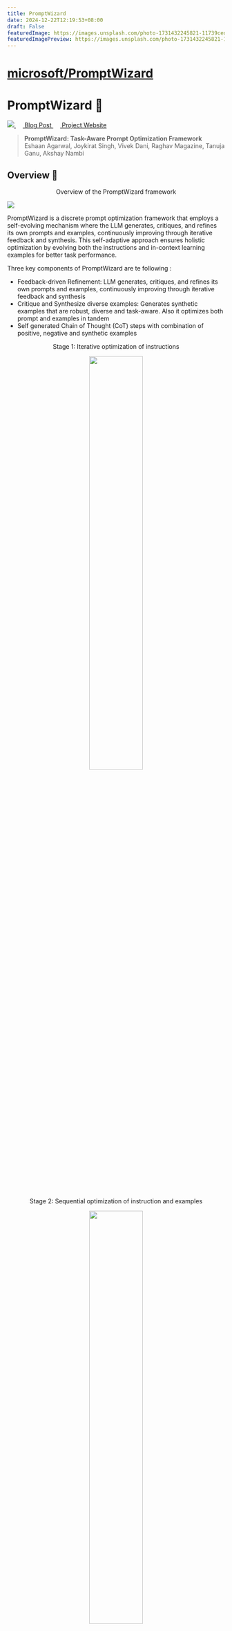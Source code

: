 ```yaml
---
title: PromptWizard
date: 2024-12-22T12:19:53+08:00
draft: False
featuredImage: https://images.unsplash.com/photo-1731432245821-11739ced8bce?ixid=M3w0NjAwMjJ8MHwxfHJhbmRvbXx8fHx8fHx8fDE3MzQ4NDExMjR8&ixlib=rb-4.0.3
featuredImagePreview: https://images.unsplash.com/photo-1731432245821-11739ced8bce?ixid=M3w0NjAwMjJ8MHwxfHJhbmRvbXx8fHx8fHx8fDE3MzQ4NDExMjR8&ixlib=rb-4.0.3
---
```


# [microsoft/PromptWizard](https://github.com/microsoft/PromptWizard)


# PromptWizard 🧙

<p align="left">
  <a href='https://arxiv.org/abs/2405.18369'>
    <img src=https://img.shields.io/badge/arXiv-2409.10566-b31b1b.svg>
  </a>
  <a href='https://www.microsoft.com/en-us/research/blog/promptwizard-the-future-of-prompt-optimization-through-feedback-driven-self-evolving-prompts/'>
    <img src=images/msr_blog.png width="16">
    Blog Post
  </a>
  <a href='https://microsoft.github.io/PromptWizard/'>
    <img src=images/github.png width="16">
    Project Website
  </a>
</p>


> **PromptWizard: Task-Aware Prompt Optimization Framework**<br>
> Eshaan Agarwal, Joykirat Singh, Vivek Dani, Raghav Magazine, Tanuja Ganu, Akshay Nambi <br>

## Overview 🌟
<p align="center">Overview of the PromptWizard framework</p>
<img src="./images/overview.png" >

PromptWizard is a discrete prompt optimization framework that employs a self-evolving mechanism where the LLM generates, critiques, and refines its own prompts and examples, continuously improving through iterative feedback and synthesis. This self-adaptive approach ensures holistic optimization by evolving both the instructions and in-context learning examples for better task performance.

Three key components of PromptWizard are te following :

- Feedback-driven Refinement: LLM generates, critiques, and refines its own prompts and examples, continuously improving through iterative feedback and synthesis​
- Critique and Synthesize diverse examples: Generates synthetic examples that are robust, diverse and task-aware. Also it optimizes both prompt and examples in tandem​
- Self generated Chain of Thought (CoT) steps with combination of positive, negative and synthetic examples

<p align="center">Stage 1: Iterative optimization of instructions</p>
<p align="center">
  <img src="./images/iterative_flowchart-1.png" width="49.5%" />
</p>

<p align="center">Stage 2: Sequential optimization of instruction and examples</p>
<p align="center">
<img src="./images/sequential_flowchart-1.png" width="49.5%" />
</p>

## Installation ⬇️

Follow these steps to set up the development environment and install the package:

1) Clone the repository
    ```
    git clone https://github.com/microsoft/PromptWizard
    cd PromptWizard
    ```
2) Create and activate a virtual environment

    On Windows
    ```
    python -m venv venv
    venv\Scripts\activate
    ```
    On macOS/Linux:
    ```
    python -m venv venv
    source venv/bin/activate
    ```
3) Install the package in development mode:
    ```
    pip install -e .
    ```


## Quickstart 🏃

There are three main ways to use PromptWizard:
- Scenario 1 : Optimizing prompts without examples
- Scenario 2 : Generating synthetic examples and using them to optimize prompts
- Scenario 3 : Optimizing prompts with training data

**NOTE** : Refer this [notebook](demos/scenarios/dataset_scenarios_demo.ipynb) to get a detailed understanding of the usage for each of the scenarios. **This serves as a starting point to understand the usage of PromptWizard**

#### High level overview of using PromptWizard
- Decide your scenario
- Fix the configuration and environmental varibles for API calling
  - Use ```promptopt_config.yaml``` to set configurations. For example for GSM8k this [file](demos/gsm8k/configs/promptopt_config.yaml) can be used
  - Use ```.env``` to set environmental varibles. For GSM8k this [file](demos/gsm8k/.env) can be used
  ```
  AZURE_OPENAI_ENDPOINT="XXXXX" 
  # Replace with your Azure OpenAI Endpoint

  OPENAI_API_VERSION="XXXX"
  # Replace with the version of your API

  AZURE_OPENAI_CHAT_DEPLOYMENT_NAME="XXXXX"
  # Create a deployment for the model and place the deployment name here. 
  ```
- Run the code
  - To run PromptWizard on your custom dataset please jump [here](#run-on-custom-dataset) 

#### Running PromptWizard with training data (Scenario 3)
- We support [GSM8k](https://huggingface.co/datasets/openai/gsm8k), [SVAMP](https://huggingface.co/datasets/ChilleD/SVAMP), [AQUARAT](https://huggingface.co/datasets/deepmind/aqua_rat) and [Instruction_Induction(BBII)](https://github.com/xqlin98/INSTINCT/tree/main/Induction/experiments/data/instruction_induction/raw) datasets
- Please note that time taken for prompt optimzation is dependent on the dataset. In our experiments for the above mentioned datasets, it took around 20 - 30 minutes on average.

#### Running on GSM8k (AQUARAT/SVAMP)

- Please note that this code requires access to LLMs via API calling, we use AZURE endpoints for this
- Set the AZURE endpoint configurations in [.env](demos/gsm8k/.env)
- Follow the steps in [demo.ipynb](demos/gsm8k/demo.ipynb) to download the data, run the prompt optimization and carry out inference.

#### Running on BBII

- BBII has many datasets in it, based on the dataset set the configs [here](demos/bbh/configs/promptopt_config.yaml)
- In configs ```task_description```,```base_instruction``` and ```answer_format``` need to be changed for different datasets in BBII, the rest of the configs remain the same
- A demo is presented in  [demo.ipynb](demos/bbh/demo.ipynb)



## Run on Custom Datasets 🗃️

### Create Custom Dataset
- Our code expects the dataset to be in ```.jsonl``` file format
- Both the train and test set follow the same format
- Every sample in the ```.jsonl``` should have 2 fields :
  1) ```question``` : It should contain the complete question that is to asked to the LLM
  2) ```answer``` : It should contain the ground truth answer which can be verbose or consize


### Run on Custom Dataset

NOTE : Refer to [demos](demos) folder for examples of folders for four datasets. The ```.ipynb``` in each of the folders shows how to run PromptWizard on that particular dataset. A similar procedure can be followed for a new dataset. Below is the explanation of each of the components of the ```.ipynb``` and the dataset specifc folder structure in detail

#### Steps to be followed for custom datasets 

1) Every new dataset needs to have the following 
    - ```configs``` folder to store files for defining optimization hyperparameters and setup configs 
    - ```data``` folder to store ```train.jsonl``` and ```test.jsonl``` as curated [here](#create-custom-dataset) (this is done in the notebooks)
    - ```.env``` file for environment varibles to be used for API calling
    - ```.py/.ipynb``` script to run the code

2) Set the hyperparameters like number of mutations, refine steps, in-context examples etc.
    - Set the following in [promptopt_config.yaml](demos/gsm8k/configs/promptopt_config.yaml) : 
        - ```task_description``` : Desciption of the task at hand which will be fed into the prompt
          - For GSM8k a description like the following can be used
            ```
            You are a mathematics expert. You will be given a mathematics problem which you need to solve
            ```
        - ```base_instruction``` : Base instruction in line with the dataset
          - A commonly used base instruction could be
            ```
            Lets think step by step.
            ```
        - ```answer_format``` : Instruction for specifying the answer format
          - It is crucial to set the ```answer_format``` properly to ensure correct extraction by ```def extract_final_answer()```
          - Answer format could be :
            ```
            At the end, wrap only your final option between <ANS_START> and <ANS_END> tags
            ```
            Then in ```def extract_final_answer()``` we can simply write code to extract string between the tags
          
        - ```seen_set_size``` : The number of train samples to be used for prompt optimization
          - In our experiments we set this to be 25. In general any number between 20-50 would work 
        - ```few_shot_count``` : The number of in-context examples needed in the prompt
          - The value can be set to any positive integer based on the requirement
          - For generating zero-shot prompts, set the values to a small number (i.e between 2-5) and after the final prompt is generated the in-context examples can be removed. We suggest using some in-context examples as during the optimization process the instructions in the prompt are refined using in-context examples hence setting it to a small number will give better zero-shot instructions in the prompt
        - ```generate_reasoning``` : Whether or not to generate reasoning for the in-context examples
          - In our experiments we found it to improve the prompt overall as it provides a step-by-step approach to reach the final answer. However if there is a constraint on the prompt length or number of prompt tokens, it can be turned off to get smaller sized prompts
        - ```generate_expert_identity``` and ```generate_intent_keywords``` : Having these helped improve the prompt as they help making the prompt relevant to the task
    - Refer ```promptopt_config.yaml``` files in folders present [here](demos)  for the descriptions used for AQUARAT, SVAMP and GSM8k. For BBII refer [description.py](demos/bbh/description.py) which has the meta instructions for each of the datasets
    - Following are the global parameters which can be set based on the availability of the training data
      - ```run_without_train_examples``` is a global hyperparameter which can be used when there are no training samples and in-context examples are not required in the final prompt 
      - ```generate_synthetic_examples``` is a global hyperparameter which can be used when there are no training samples and we want to generate synthetic data for training 
      - ```use_examples``` is a global hyperparameter which can be used to optimize prompts using training data 
3) Create a dataset specific class which inherits ```class DatasetSpecificProcessing``` similar to ```GSM8k(DatasetSpecificProcessing)``` in [demo.ipynb](demos/gsm8k/demo.ipynb) and define the following functions in it
      1) In ```def extract_answer_from_output()``` : This is a dataset specific function, given the ```answer``` from the dataset it should extract and return  a consize form of the answer. Note that based on the dataset it can also simply return the ```answer``` as it is like in case of SVAMP and AQUARAT datasets
      2) ```def extract_final_answer()``` : This is a LLM output specific function, given the verbose answer from the LLM it should extract and return the consize final answer
      3) Define ```def access_answer()``` : This function takes an input the LLM output, then does the following:
         - Extracts the consize answer using ```def extract_final_answer()``` from the LLM output as defined above
         - Evaluates the extracted answer with the ground truth and retuns
            - Extracted answer from LLM output
            - Boolean value indicating if answer is correct or not
         - The evaluation done here is dataset specific, for datasets like GSM8k, SVAMP and AQUARAT which have final answer as an number, we can do a direct match between the numbers generated and the ground truth, while for datasets where the answer is a sentence or paragraph it would be better to do evaluation with llm-as-a-judge, to compare the generated and ground truth paragraph/sentence. An example is available in ```def access_answer()``` in [this](demos/bbh/demo.ipynb) notebook


## How PromptWizard Works 🔍
- Using the problem description and initial prompt instruction, PW generates variations of the instruction by prompting LLMs to mutate it. Based on performance, the best prompt is selected. PW incorporates a critique component that provides feedback, thus guiding and refining the prompt over multiple iterations. 
- PW also optimizes in-context examples. PW selects a diverse set of examples
from the training data, identifying positive and negative examples based on their performance with
the modified prompt. Negative examples help inform further prompt refinements. 
- Examples and instructions are sequentially optimized, using the critique to generate synthetic examples that address the current prompt’s weaknesses. These examples are integrated to further refine the prompt. 
- PW generates detailed reasoning chains via Chain-of-Thought (CoT), enriching the prompt’s capacity for problem-solving. 
- PW aligns prompts with human reasoning by integrating task intent and expert
personas, enhancing both model performance and interpretability.

## Configurations ⚙️ 

Here we define the various hyperparameters used in prompt optimization process found in [promptopt_config.yaml](demos/gsm8k/configs/promptopt_config.yaml)

- ```mutate_refine_iterations```: Number of iterations for conducting mutation of task description
 followed by refinement of instructions
- ```mutation_rounds```: Number of rounds of mutation to be performed when generating different styles
- ```refine_task_eg_iterations```: Number of iterations for refining task description and in context examples 
- ```style_variation```: Number of thinking style variations to be used in prompt mutation
- ```questions_batch_size```: Number of questions to be asked to LLM in a single batch, during training step
- ```min_correct_count```: Minimum number of batches of questions to correctly answered, for a prompt to be considered as performing good
- ```max_eval_batches```: Maximum number of mini-batches on which we should evaluate the prompt
- ```top_n```: Number of top best prompts to be considered from scoring stage for the next stage
- ```seen_set_size```: Number of samples from trainset to be used for training
- ```few_shot_count```: Number of in-context examples required in final prompt

## Best Practices 💡

Following are some of best pracitices we followed during are experiments 
- Regarding the parameters in [promptopt_config.yaml](demos/gsm8k/configs/promptopt_config.yaml)
    - We found the best performing values for ```mutate_refine_iterations```,```mutation_rounds```,```refine_task_eg_iterations``` to be 3 or 5
    - Other parameters have been set to their ideal values. ```seen_set_size``` can be increased to 50 and ```few_shot_count``` can be set based on the use case
- The prompts generated at the end of the training process are usually very detailed, however user supervision can help tune it further for the task at hand
- Trying both configurations of having synthetic in-context examples or in-context examples from the train set can be tried to find the best prompt based on use case. 

## Results 📈

<p align="center">
  <img src= "./images/curve.png" width="45%" />
  <p align="center">PromptWizard consistently outperforms other methods across various
thresholds, maintaining the highest p(τ) values, indicating that it consistently performs near the best
possible accuracy across all tasks</p>
</p>


- The fiqure shows the performance profile curve for the instruction induction
tasks. The performance profile curve visualizes how frequently
different approaches’ performance is within a given distance of the best performance. In this curve,
the x-axis (τ) represents the performance ratio relative to the best-performing method, and the y-axis
(p(τ )) reflects the fraction of tasks where a method’s performance is within this ratio. So for a given
method, the curve tells what percentage of the tasks are within τ distance to the best performance. 


## How to contribute: ✋
This project welcomes contributions and suggestions. Most contributions require you to agree to a Contributor License Agreement (CLA) declaring that you have the right to, and actually do, grant us the rights to use your contribution. For details, visit https://cla.microsoft.com.
When you submit a pull request, a CLA-bot will automatically determine whether you need to provide a CLA and decorate the PR appropriately (e.g., label, comment). Simply follow the instructions provided by the bot. You will only need to do this once across all repositories using our CLA.
This project has adopted the [Microsoft Open Source Code of Conduct](https://opensource.microsoft.com/codeofconduct/). For more information see the [Code of Conduct FAQ](https://opensource.microsoft.com/codeofconduct/faq/) or contact opencode@microsoft.com with any additional questions or comments.

## Citation 📝

If you make use of our work, please cite our paper:

```
@misc{agarwal2024promptwizardtaskawarepromptoptimization,
      title={PromptWizard: Task-Aware Prompt Optimization Framework}, 
      author={Eshaan Agarwal and Joykirat Singh and Vivek Dani and Raghav Magazine and Tanuja Ganu and Akshay Nambi},
      year={2024},
      eprint={2405.18369},
      archivePrefix={arXiv},
      primaryClass={cs.CL},
      url={https://arxiv.org/abs/2405.18369}, 
}
```
## Responsible AI Considerations 
For guidelines and best practices related to Responsible AI, please refer to our [Responsible AI Guidelines](RESPONSIBLE_AI.md).

